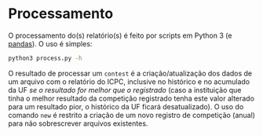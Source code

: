 # Processamento

O processamento do(s) relatório(s) é feito por scripts em Python 3 (e [pandas](https://pandas.pydata.org/pandas-docs/stable/index.html)). O uso é simples:

```bash
python3 process.py -h
```

O resultado de processar um `contest` é a criação/atualização dos dados de um arquivo com o relatório do ICPC, inclusive no histórico e no acumulado da UF *se o resultado for melhor que o registrado* (caso a instituição que tinha o melhor resultado da competição registrado tenha este valor alterado para um resultado pior, o histórico da UF ficará desatualizado). O uso do comando `new` é restrito a criação de um novo registro de competição (anual) para não sobrescrever arquivos existentes.
